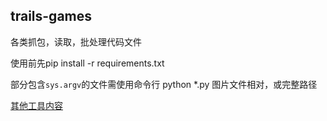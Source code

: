 ## trails-games 
  
各类抓包，读取，批处理代码文件  

使用前先pip install -r requirements.txt

部分包含```sys.argv```的文件需使用命令行 python *.py 图片文件相对，或完整路径

[其他工具内容](https://github.com/trails-game)  